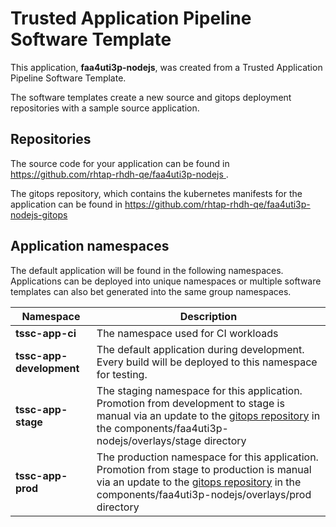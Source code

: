 # Trusted Application Pipeline Software Template

This application, **faa4uti3p-nodejs**, was created from a Trusted Application Pipeline Software Template.

The software templates create a new source and gitops deployment repositories with a sample source application. 

## Repositories

The source code for your application can be found in [https://github.com/rhtap-rhdh-qe/faa4uti3p-nodejs ](https://github.com/rhtap-rhdh-qe/faa4uti3p-nodejs ).
 
The gitops repository, which contains the kubernetes manifests for the application can be found in 
[https://github.com/rhtap-rhdh-qe/faa4uti3p-nodejs-gitops ](https://github.com/rhtap-rhdh-qe/faa4uti3p-nodejs-gitops ) 

## Application namespaces 

The default application will be found in the following namespaces. Applications can be deployed into unique namespaces or multiple software templates can also bet generated into the same group namespaces.  

|  Namespace   |  Description   |  
| -------- | -------- |
| **tssc-app-ci** | The namespace used for CI workloads |
| **tssc-app-development** | The default application during development. Every build will be deployed to this namespace for testing. |
| **tssc-app-stage** | The staging namespace for this application. Promotion from development to stage is manual via an update to the [gitops repository](https://github.com/rhtap-rhdh-qe/faa4uti3p-nodejs-gitops ) in the components/faa4uti3p-nodejs/overlays/stage directory |
| **tssc-app-prod** | The production namespace for this application. Promotion from stage to production is manual via an update to the [gitops repository](https://github.com/rhtap-rhdh-qe/faa4uti3p-nodejs-gitops ) in the components/faa4uti3p-nodejs/overlays/prod directory |